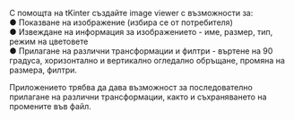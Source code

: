 С помощта на tKinter създайте image viewer с възможности за:  
● Показване на изображение (избира се от потребителя)  
● Извеждане на информация за изображението - име, размер, тип, режим на цветовете  
● Прилагане на различни трансформации и филтри - въртене на 90 градуса, хоризонтално и вертикално огледално обръщане, промяна на размера, филтри.  

Приложението трябва да дава възможност за последователно прилагане на различни трансформации, както и съхраняването на промените във файл.
